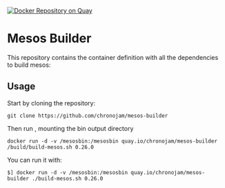 [![Docker Repository on Quay](https://quay.io/repository/chronojam/mesos-builder/status "Docker Repository on Quay")](https://quay.io/repository/chronojam/mesos-builder)

Mesos Builder
=

This repository contains the container definition  with all the dependencies to build mesos:

Usage
-

Start by cloning the repository:

    git clone https://github.com/chronojam/mesos-builder

Then run , mounting the bin output directory


    docker run -d -v /mesosbin:/mesosbin quay.io/chronojam/mesos-builder /build/build-mesos.sh 0.26.0

You can run it with:  

    $] docker run -d -v /mesosbin:/mesosbin quay.io/chronojam/mesos-builder ./build-mesos.sh 0.26.0

